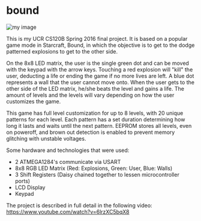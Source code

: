 # bound

![my image](http://i.imgur.com/gZajOFb.png)

This is my UCR CS120B Spring 2016 final project. It is based on a popular game mode in Starcraft, Bound, in which the objective is to get to the dodge patterned explosions to get to the other side. 

On the 8x8 LED matrix, the user is the single green dot and can be moved with the keypad with the arrow keys. Touching a red explosion will "kill" the user, deducting a life or ending the game if no more lives are left. A blue dot represents a wall that the user cannot move onto. When the user gets to the other side of the LED matrix, he/she beats the level and gains a life. The amount of levels and the levels will vary depending on how the user customizes the game.

This game has full level customization for up to 8 levels, with 20 unique patterns for each level. Each pattern has a set duration determining how long it lasts and waits until the next pattern. EEPROM stores all levels, even on poweroff, and brown out detection is enabled to prevent memory glitching with unstable voltages.

Some hardware and technologies that were used:
* 2 ATMEGA1284's communicate via USART
* 8x8 RGB LED Matrix (Red: Explosions, Green: User, Blue: Walls)
* 3 Shift Registers (Daisy chained together to lessen microcontroller ports)
* LCD Display
* Keypad

The project is described in full detail in the following video: https://www.youtube.com/watch?v=6lrzXC5bqX8
